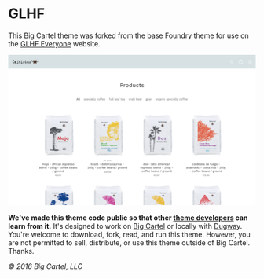 # GLHF

This Big Cartel theme was forked from the base Foundry theme for use on the [GLHF Everyone](https://www.glhfeveryone.com/) website.

![Screenshot](./screenshot.jpg)

**We've made this theme code public so that other [theme developers](https://help.bigcartel.com/developers/themes/) can learn from it.** It's designed to work on [Big Cartel](https://www.bigcartel.com/) or locally with [Dugway](https://github.com/bigcartel/dugway). You're welcome to download, fork, read, and run this theme. However, you are not permitted to sell, distribute, or use this theme outside of Big Cartel. Thanks.

_© 2016 Big Cartel, LLC_
